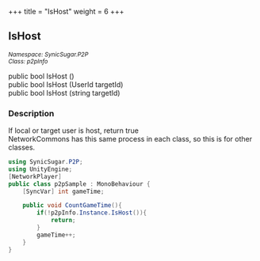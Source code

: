 +++
title = "IsHost"
weight = 6
+++
## IsHost
<small>*Namespace: SynicSugar.P2P* <br>
*Class: p2pInfo* </small>

public bool IsHost ()<br>
public bool IsHost (UserId targetId) <br>
public bool IsHost (string targetId) <br>

### Description
If local or target user is host, return true<br>
NetworkCommons has this same process in each class, so this is for other classes.


```cs
using SynicSugar.P2P;
using UnityEngine;
[NetworkPlayer]
public class p2pSample : MonoBehaviour {
    [SyncVar] int gameTime;

    public void CountGameTime(){
        if(!p2pInfo.Instance.IsHost()){
            return;
        }
        gameTime++;
    }
}
```